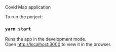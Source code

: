 
Covid Map application  

To run the porject:

### `yarn start`

Runs the app in the development mode.<br />
Open [http://localhost:3000](http://localhost:3000) to view it in the browser.




